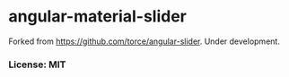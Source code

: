 angular-material-slider
==============

Forked from https://github.com/torce/angular-slider.
Under development.

### License: MIT
